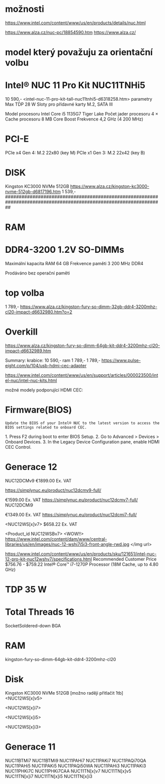 # možnosti
https://www.intel.com/content/www/us/en/products/details/nuc.html

https://www.alza.cz/nuc-pc/18854590.htm
https://www.alza.cz/

# model který považuju za orientační volbu
# Intel® NUC 11 Pro Kit NUC11TNHi5
10 590,-
<intel-nuc-11-pro-kit-tall-nuc11tnhi5-d6318258.htm>
parametry
Max TDP 28 W
Sloty pro přídavné karty M.2, SATA III



Model procesoru Intel Core i5 1135G7 Tiger Lake
Počet jader procesoru 4 ×
Cache procesoru 8 MB
Core Boost Frekvence 4,2 GHz (4 200 MHz)

# PCI-E
PCIe x4 Gen 4: M.2 22x80 (key M)
PCIe x1 Gen 3: M.2 22x42 (key B)

# DISK
Kingston KC3000 NVMe 512GB
https://www.alza.cz/kingston-kc3000-nvme-512gb-d6817196.htm
1 539,-
##################################################################################################################
# RAM

# DDR4-3200 1.2V SO-DIMMs
Maximální kapacita RAM 64 GB
Frekvence paměti 3 200 MHz
DDR4

Prodáváno bez operační paměti

# top volba
1 789,-
https://www.alza.cz/kingston-fury-so-dimm-32gb-ddr4-3200mhz-cl20-impact-d6632980.htm?o=2

# Overkill
https://www.alza.cz/kingston-fury-so-dimm-64gb-kit-ddr4-3200mhz-cl20-impact-d6632989.htm


Summary: 
krabice: 10 590,-
ram 1 789,-
1 789,-
<https://www.pulse-eight.com/p/104/usb-hdmi-cec-adapter>

https://www.intel.com/content/www/us/en/support/articles/000023500/intel-nuc/intel-nuc-kits.html


možné modely podporující HDMI CEC:
# Firmware(BIOS)
	Update the BIOS of your Intel® NUC to the latest version to access the BIOS settings related to onboard CEC.
<Postup aktivace v biosu>
1.  Press F2 during boot to enter BIOS Setup.
2.  Go to Advanced > Devices > Onboard Devices.
3.  In the Legacy Device Configuration pane, enable HDMI CEC Control.

# Generace 12

NUC12DCMv9 €1899.00 Ex. VAT

https://simplynuc.eu/product/nuc12dcmv9-full/

<NUC12DCMv7> €1599.00 Ex. VAT
https://simplynuc.eu/product/nuc12dcmv7-full/
NUC12DCMi9

<NUC12DCMi7> €1349.00 Ex. VAT
https://simplynuc.eu/product/nuc12dcmi7-full/

<NUC12WS[x]v7> $658.22 Ex. VAT

<Product_id NUC12WSBv7> <WOW!!>
<img url>
https://www.intel.com/content/dam/www/central-libraries/us/en/images/nuc-12-wshi7i5i3-front-angle-rwd.jpg
</img url>

https://www.intel.com/content/www/us/en/products/sku/121651/intel-nuc-12-pro-kit-nuc12wshv7/specifications.html
Recommended Customer Price $756.76 - $759.22
Intel® Core™ i7-1270P Processor (18M Cache, up to 4.80 GHz)
# TDP 35 W
# Total Threads 16 
SocketSoldered-down BGA
# RAM
kingston-fury-so-dimm-64gb-kit-ddr4-3200mhz-cl20
# Disk
Kingston KC3000 NVMe 512GB [možno raději přitlačit 1tb]
<NUC12WS[x]v5>

<NUC12WS[x]i7>

<NUC12WS[x]i5>

<NUC12WS[x]i3>


# Generace 11
NUC11BTMi7
NUC11BTMi9
NUC11PAHi7
NUC11PAKi7
NUC11PAQi70QA
NUC11PAHi5
NUC11PAKi5
NUC11PAQi50WA
NUC11PAHi3
NUC11PAKi3
NUC11PHKi7C
NUC11PHKi7CAA
NUC11TN[x]v7
NUC11TN[x]v5
NUC11TN[x]i7
NUC11TN[x]i5
NUC11TN[x]i3
